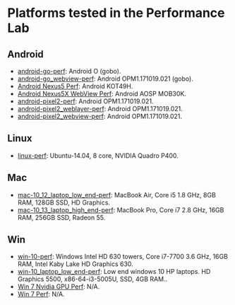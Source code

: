 
[comment]: # (AUTOGENERATED FILE DO NOT EDIT)
[comment]: # (See //tools/perf/generate_perf_data to make changes)

# Platforms tested in the Performance Lab

## Android

 * [android-go-perf](https://ci.chromium.org/p/chrome/builders/ci/android-go-perf): Android O (gobo).
 * [android-go_webview-perf](https://ci.chromium.org/p/chrome/builders/ci/android-go_webview-perf): Android OPM1.171019.021 (gobo).
 * [Android Nexus5 Perf](https://ci.chromium.org/p/chrome/builders/ci/Android%20Nexus5%20Perf): Android KOT49H.
 * [Android Nexus5X WebView Perf](https://ci.chromium.org/p/chrome/builders/ci/Android%20Nexus5X%20WebView%20Perf): Android AOSP MOB30K.
 * [android-pixel2-perf](https://ci.chromium.org/p/chrome/builders/ci/android-pixel2-perf): Android OPM1.171019.021.
 * [android-pixel2_weblayer-perf](https://ci.chromium.org/p/chrome/builders/ci/android-pixel2_weblayer-perf): Android OPM1.171019.021.
 * [android-pixel2_webview-perf](https://ci.chromium.org/p/chrome/builders/ci/android-pixel2_webview-perf): Android OPM1.171019.021.

## Linux

 * [linux-perf](https://ci.chromium.org/p/chrome/builders/ci/linux-perf): Ubuntu-14.04, 8 core, NVIDIA Quadro P400.

## Mac

 * [mac-10_12_laptop_low_end-perf](https://ci.chromium.org/p/chrome/builders/ci/mac-10_12_laptop_low_end-perf): MacBook Air, Core i5 1.8 GHz, 8GB RAM, 128GB SSD, HD Graphics.
 * [mac-10_13_laptop_high_end-perf](https://ci.chromium.org/p/chrome/builders/ci/mac-10_13_laptop_high_end-perf): MacBook Pro, Core i7 2.8 GHz, 16GB RAM, 256GB SSD, Radeon 55.

## Win

 * [win-10-perf](https://ci.chromium.org/p/chrome/builders/ci/win-10-perf): Windows Intel HD 630 towers, Core i7-7700 3.6 GHz, 16GB RAM, Intel Kaby Lake HD Graphics 630.
 * [win-10_laptop_low_end-perf](https://ci.chromium.org/p/chrome/builders/ci/win-10_laptop_low_end-perf): Low end windows 10 HP laptops. HD Graphics 5500, x86-64-i3-5005U, SSD, 4GB RAM..
 * [Win 7 Nvidia GPU Perf](https://ci.chromium.org/p/chrome/builders/ci/Win%207%20Nvidia%20GPU%20Perf): N/A.
 * [Win 7 Perf](https://ci.chromium.org/p/chrome/builders/ci/Win%207%20Perf): N/A.

